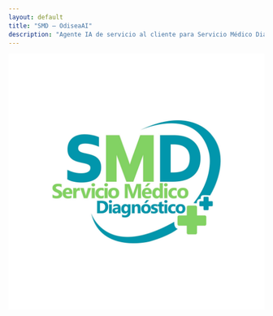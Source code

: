 ```yaml
---
layout: default
title: "SMD — OdiseaAI"
description: "Agente IA de servicio al cliente para Servicio Médico Diagnóstico"
---
```


<div class="flex justify-center items-center min-h-[90vh]">
  <img src="assets/images/smd.jpg" alt="SMD Logo" class="rounded-full max-w-full h-auto w-72">
</div>
